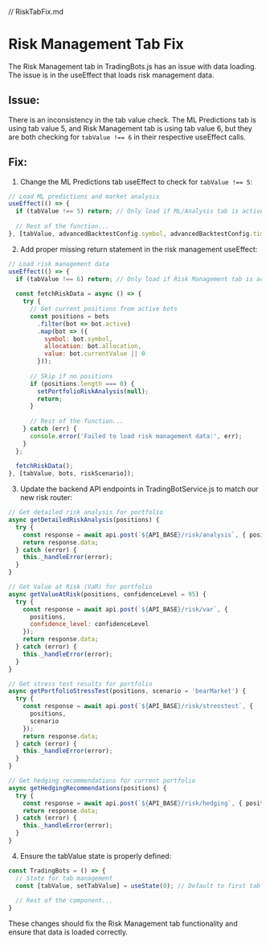 // RiskTabFix.md

# Risk Management Tab Fix

The Risk Management tab in TradingBots.js has an issue with data loading. The issue is in the useEffect that loads risk management data.

## Issue:
There is an inconsistency in the tab value check. The ML Predictions tab is using tab value 5, and Risk Management tab is using tab value 6, but they are both checking for `tabValue !== 6` in their respective useEffect calls.

## Fix:

1. Change the ML Predictions tab useEffect to check for `tabValue !== 5`:

```javascript
// Load ML predictions and market analysis
useEffect(() => {
  if (tabValue !== 5) return; // Only load if ML/Analysis tab is active
  
  // Rest of the function...
}, [tabValue, advancedBacktestConfig.symbol, advancedBacktestConfig.timeframe, mlModelType]);
```

2. Add proper missing return statement in the risk management useEffect:

```javascript
// Load risk management data
useEffect(() => {
  if (tabValue !== 6) return; // Only load if Risk Management tab is active
  
  const fetchRiskData = async () => {
    try {
      // Get current positions from active bots
      const positions = bots
        .filter(bot => bot.active)
        .map(bot => ({
          symbol: bot.symbol,
          allocation: bot.allocation,
          value: bot.currentValue || 0
        }));
      
      // Skip if no positions
      if (positions.length === 0) {
        setPortfolioRiskAnalysis(null);
        return;
      }
      
      // Rest of the function...
    } catch (err) {
      console.error('Failed to load risk management data:', err);
    }
  };
  
  fetchRiskData();
}, [tabValue, bots, riskScenario]);
```

3. Update the backend API endpoints in TradingBotService.js to match our new risk router:

```javascript
// Get detailed risk analysis for portfolio
async getDetailedRiskAnalysis(positions) {
  try {
    const response = await api.post(`${API_BASE}/risk/analysis`, { positions });
    return response.data;
  } catch (error) {
    this._handleError(error);
  }
}

// Get Value at Risk (VaR) for portfolio
async getValueAtRisk(positions, confidenceLevel = 95) {
  try {
    const response = await api.post(`${API_BASE}/risk/var`, { 
      positions, 
      confidence_level: confidenceLevel 
    });
    return response.data;
  } catch (error) {
    this._handleError(error);
  }
}

// Get stress test results for portfolio
async getPortfolioStressTest(positions, scenario = 'bearMarket') {
  try {
    const response = await api.post(`${API_BASE}/risk/stresstest`, { 
      positions, 
      scenario 
    });
    return response.data;
  } catch (error) {
    this._handleError(error);
  }
}

// Get hedging recommendations for current portfolio
async getHedgingRecommendations(positions) {
  try {
    const response = await api.post(`${API_BASE}/risk/hedging`, { positions });
    return response.data;
  } catch (error) {
    this._handleError(error);
  }
}
```

4. Ensure the tabValue state is properly defined:

```javascript
const TradingBots = () => {
  // State for tab management
  const [tabValue, setTabValue] = useState(0); // Default to first tab (My Bots)
  
  // Rest of the component...
}
```

These changes should fix the Risk Management tab functionality and ensure that data is loaded correctly.
